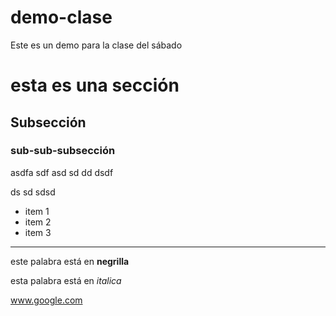 # demo-clase
Este es un demo para la clase del sábado


# esta es una sección

## Subsección

### sub-sub-subsección


asdfa sdf
asd
sd
dd
dsdf

ds
sd
sdsd


* item 1 
* item 2
* item 3 

---

este palabra está en **negrilla**

esta palabra está en *italica*

www.google.com
